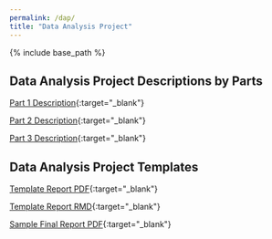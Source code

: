 ```yaml
---
permalink: /dap/
title: "Data Analysis Project"
---
```

  
{% include base_path %}

## Data Analysis Project Descriptions by Parts

[Part 1 Description](https://github.com/IntroToStatNCAT/IntroToStatNCAT.github.io/blob/main/files/Data%20Analysis%20Project/Project%20Descriptions/Part_I.pdf){:target="_blank"}

[Part 2 Description](https://github.com/IntroToStatNCAT/IntroToStatNCAT.github.io/blob/main/files/Data%20Analysis%20Project/Project%20Descriptions/Part_II.pdf){:target="_blank"}

[Part 3 Description](){:target="_blank"}


## Data Analysis Project Templates

[Template Report PDF](https://github.com/IntroToStatNCAT/IntroToStatNCAT.github.io/blob/main/files/Data%20Analysis%20Project/Template/Template%20Report.pdf){:target="_blank"}

[Template Report RMD](https://github.com/IntroToStatNCAT/IntroToStatNCAT.github.io/blob/main/files/Data%20Analysis%20Project/Template/Template%20Report.Rmd){:target="_blank"}

[Sample Final Report PDF](https://github.com/IntroToStatNCAT/IntroToStatNCAT.github.io/blob/main/files/Data%20Analysis%20Project/Template/Sample%20Final%20Report.pdf){:target="_blank"}